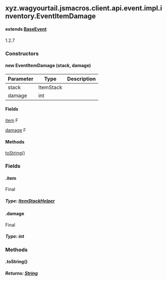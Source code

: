 

xyz.wagyourtail.jsmacros.client.api.event.impl.inventory.EventItemDamage
------------------------------------------------------------------------

#### extends [BaseEvent](1.9.2/xyz/wagyourtail/jsmacros/core/event/BaseEvent.html)

1.2.7

### Constructors

#### new EventItemDamage (stack, damage)

| Parameter | Type | Description |
|---|---|---|
| stack | ItemStack |  |
| damage | int |  |



#### Fields

[item](#item)
F


[damage](1.9.2/)
F



#### Methods

[toString()](#toString-)



### Fields

#### .item

Final

##### Type: [ItemStackHelper](1.9.2/xyz/wagyourtail/jsmacros/client/api/helpers/inventory/ItemStackHelper.html)



#### .damage

Final

##### Type: int



### Methods

#### .toString()


##### Returns: [String](https://docs.oracle.com/javase/8/docs/api/index.html?java/lang/String.html)




